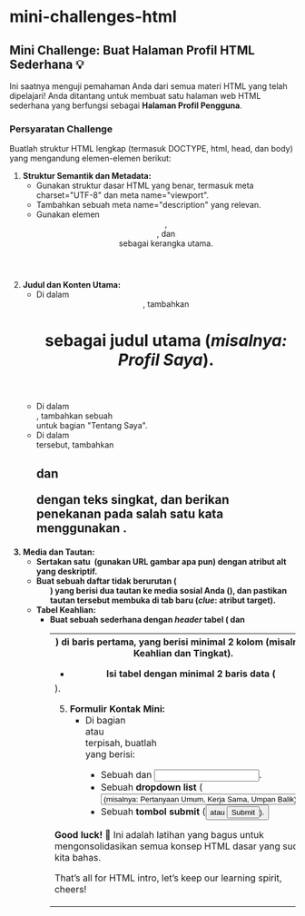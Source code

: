 # mini-challenges-html

## Mini Challenge: Buat Halaman Profil HTML Sederhana 💡

Ini saatnya menguji pemahaman Anda dari semua materi HTML yang telah dipelajari! Anda ditantang untuk membuat satu halaman web HTML sederhana yang berfungsi sebagai **Halaman Profil Pengguna**.

### Persyaratan Challenge

Buatlah struktur HTML lengkap (termasuk DOCTYPE, html, head, dan body) yang mengandung elemen-elemen berikut:

1. **Struktur Semantik dan Metadata:**
   - Gunakan struktur dasar HTML yang benar, termasuk meta charset="UTF-8" dan meta name="viewport".
   - Tambahkan sebuah meta name="description" yang relevan.
   - Gunakan elemen <header>, <main>, dan <footer> sebagai kerangka utama.
2. **Judul dan Konten Utama:**
   - Di dalam <header>, tambahkan <h1> sebagai judul utama (_misalnya: Profil Saya_).
   - Di dalam <main>, tambahkan sebuah <section> untuk bagian "Tentang Saya".
   - Di dalam <section> tersebut, tambahkan <h2> dan <p> dengan teks singkat, dan berikan penekanan pada salah satu kata menggunakan <strong>.
3. **Media dan Tautan:**
   - Sertakan satu <img> (gunakan URL gambar apa pun) dengan atribut alt yang deskriptif.
   - Buat sebuah daftar tidak berurutan (<ul>) yang berisi dua tautan ke media sosial Anda (<a>), dan pastikan tautan tersebut **membuka di tab baru** (_clue_: atribut target).
4. **Tabel Keahlian:**
   - Buat sebuah <table> sederhana dengan _header_ tabel (<th>) di baris pertama, yang berisi minimal 2 kolom (misalnya: **Keahlian** dan **Tingkat**).

- Isi tabel dengan minimal 2 baris data (<tr> dan <td>).

5. **Formulir Kontak Mini:**
   - Di bagian <footer> atau <section> terpisah, buatlah <form> yang berisi:
     - Sebuah <label> dan <input type="email">.
     - Sebuah **dropdown list** (<select>) untuk memilih "Tujuan Kontak" dengan minimal 3 <option> (misalnya: _Pertanyaan Umum, Kerja Sama, Umpan Balik_).
     - Sebuah **tombol submit** (<button type="submit"> atau <input type="submit">).

**Good luck!** 🎉 Ini adalah latihan yang bagus untuk mengonsolidasikan semua konsep HTML dasar yang sudah kita bahas.

That’s all for HTML intro, let’s keep our learning spirit, cheers!
